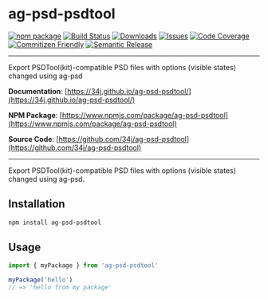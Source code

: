 # ag-psd-psdtool

[![npm package][npm-img]][npm-url]
[![Build Status][build-img]][build-url]
[![Downloads][downloads-img]][downloads-url]
[![Issues][issues-img]][issues-url]
[![Code Coverage][codecov-img]][codecov-url]
[![Commitizen Friendly][commitizen-img]][commitizen-url]
[![Semantic Release][semantic-release-img]][semantic-release-url]

---

Export PSDTool(kit)-compatible PSD files with options (visible states) changed using ag-psd 

**Documentation**: [https://34j.github.io/ag-psd-psdtool/](https://34j.github.io/ag-psd-psdtool/)

**NPM Package**: [https://www.npmjs.com/package/ag-psd-psdtool](https://www.npmjs.com/package/ag-psd-psdtool)

**Source Code**: [https://github.com/34j/ag-psd-psdtool](https://github.com/34j/ag-psd-psdtool)

---

Export PSDTool(kit)-compatible PSD files with options (visible states) changed using ag-psd.

## Installation

```bash
npm install ag-psd-psdtool
```

## Usage

```ts
import { myPackage } from 'ag-psd-psdtool'

myPackage('hello')
// => 'hello from my package'
```

[build-img]:https://github.com/34j/ag-psd-psdtool/actions/workflows/release.yml/badge.svg
[build-url]:https://github.com/34j/ag-psd-psdtool/actions/workflows/release.yml
[downloads-img]:https://img.shields.io/npm/dt/ag-psd-psdtool
[downloads-url]:https://www.npmtrends.com/ag-psd-psdtool
[npm-img]:https://img.shields.io/npm/v/ag-psd-psdtool
[npm-url]:https://www.npmjs.com/package/ag-psd-psdtool
[issues-img]:https://img.shields.io/github/issues/34j/ag-psd-psdtool
[issues-url]:https://github.com/34j/ag-psd-psdtool/issues
[codecov-img]:https://codecov.io/gh/34j/ag-psd-psdtool/branch/main/graph/badge.svg
[codecov-url]:https://codecov.io/gh/34j/ag-psd-psdtool
[semantic-release-img]:https://img.shields.io/badge/%20%20%F0%9F%93%A6%F0%9F%9A%80-semantic--release-e10079.svg
[semantic-release-url]:https://github.com/semantic-release/semantic-release
[commitizen-img]:https://img.shields.io/badge/commitizen-friendly-brightgreen.svg
[commitizen-url]:http://commitizen.github.io/cz-cli/

